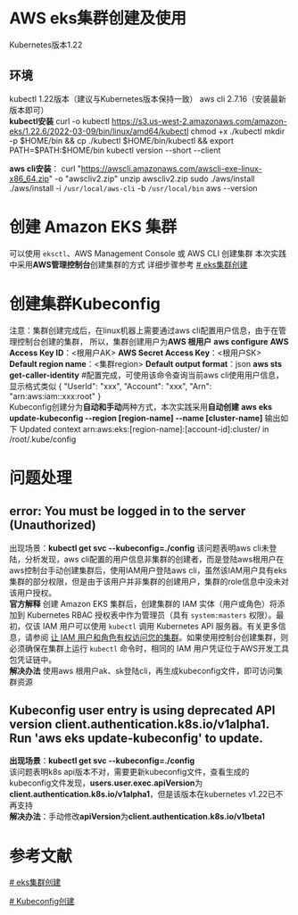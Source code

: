 # AWS eks集群创建及使用
Kubernetes版本1.22<br>
## 环境
kubectl 1.22版本（建议与Kubernetes版本保持一致）
aws cli   2.7.16（安装最新版本即可）<br>
**kubectl安装**
curl -o kubectl https://s3.us-west-2.amazonaws.com/amazon-eks/1.22.6/2022-03-09/bin/linux/amd64/kubectl
chmod +x ./kubectl
mkdir -p $HOME/bin && cp ./kubectl $HOME/bin/kubectl && export PATH=$PATH:$HOME/bin
kubectl version --short --client<br>

**aws cli安装**：
curl "https://awscli.amazonaws.com/awscli-exe-linux-x86_64.zip" -o "awscliv2.zip"
unzip awscliv2.zip
sudo ./aws/install
 ./aws/install -i `/usr/local/aws-cli` -b `/usr/local/bin`
 aws --version<br>


# 创建 Amazon EKS 集群
可以使用 `eksctl`、AWS Management Console 或 AWS CLI 创建集群
本次实践中采用**AWS管理控制台**创建集群的方式
详细步骤参考 [# eks集群创建](https://docs.aws.amazon.com/zh_cn/eks/latest/userguide/create-cluster.html)

# 创建集群Kubeconfig
注意：集群创建完成后，在linux机器上需要通过aws cli配置用户信息，由于在管理控制台创建的集群，
所以，集群创建用户为**AWS 根用户**
**aws configure**
**AWS Access Key ID**：<根用户AK>
**AWS Secret Access Key**：<根用户SK>
**Default region name**：<集群region>
**Default output format**：json
**aws sts get-caller-identity** #配置完成，可使用该命令查询当前aws cli使用用户信息，显示格式类似
{
    "UserId": "xxx",
    "Account": "xxx",
    "Arn": "arn:aws:iam::xxx:root"
}<br>
Kubeconfig创建分为**自动和手动**两种方式，本次实践采用**自动创建**
**aws eks update-kubeconfig --region [region-name] --name [cluster-name]**
输出如下
Updated context arn:aws:eks:[region-name]:[account-id]:cluster/<cluster-name> in /root/.kube/config

# 问题处理
## **error: You must be logged in to the server (Unauthorized)**
出现场景：**kubectl get svc --kubeconfig=./config**
该问题表明aws cli未登陆，分析发现，aws cli配置的用户信息非集群的创建者，而是登陆aws根用户在aws控制台手动创建集群后，使用IAM用户登陆aws cli，虽然该IAM用户具有eks集群的部分权限，但是由于该用户并非集群的创建用户，集群的role信息中没未对该用户授权。<br>
**官方解释**
创建 Amazon EKS 集群后，创建集群的 IAM 实体（用户或角色）将添加到 Kubernetes RBAC 授权表中作为管理员（具有 `system:masters` 权限）。最初，仅该 IAM 用户可以使用 `kubectl` 调用 Kubernetes API 服务器。有关更多信息，请参阅 [让 IAM 用户和角色有权访问您的集群](https://docs.aws.amazon.com/zh_cn/eks/latest/userguide/add-user-role.html)。如果使用控制台创建集群，则必须确保在集群上运行 `kubectl` 命令时，相同的 IAM 用户凭证位于AWS开发工具包凭证链中。<br>
**解决办法**
使用aws 根用户ak、sk登陆cli，再生成kubeconfig文件，即可访问集群资源<br>
## **Kubeconfig user entry is using deprecated API version client.authentication.k8s.io/v1alpha1. Run 'aws eks update-kubeconfig' to update.**

**出现场景**：**kubectl get svc --kubeconfig=./config**<br>
该问题表明k8s api版本不对，需要更新kubeconfig文件，查看生成的kubeconfig文件发现，**users.user.exec.apiVersion**为**client.authentication.k8s.io/v1alpha1**，但是该版本在kubernetes v1.22已不再支持<br>
**解决办法**：手动修改**apiVersion**为**client.authentication.k8s.io/v1beta1**<br>

# 参考文献

[# eks集群创建](https://docs.aws.amazon.com/zh_cn/eks/latest/userguide/create-cluster.html)<br>

[# Kubeconfig创建](https://docs.aws.amazon.com/zh_cn/eks/latest/userguide/create-kubeconfig.html)<br>